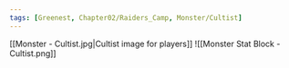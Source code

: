 ```yaml
---
tags: [Greenest, Chapter02/Raiders_Camp, Monster/Cultist]
---
```

[[Monster - Cultist.jpg|Cultist image for players]]
![[Monster Stat Block - Cultist.png]]
